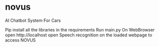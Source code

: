 # novus
AI Chatbot System For Cars

Pip install all the  libraries in the requirements
Run main.py
On WebBrowser  open http://localhost
open Speech recognition on the loaded webpage to access NOVUS
